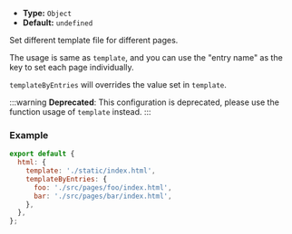 - **Type:** `Object`
- **Default:** `undefined`

Set different template file for different pages.

The usage is same as `template`, and you can use the "entry name" as the key to set each page individually.

`templateByEntries` will overrides the value set in `template`.

:::warning
**Deprecated**: This configuration is deprecated, please use the function usage of `template` instead.
:::

### Example

```js
export default {
  html: {
    template: './static/index.html',
    templateByEntries: {
      foo: './src/pages/foo/index.html',
      bar: './src/pages/bar/index.html',
    },
  },
};
```
